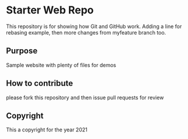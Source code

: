 # Starter Web Repo

This repository is for showing how Git and GitHub work.
Adding a line for rebasing example, then more changes from myfeature branch too.

## Purpose

Sample website with plenty of files for demos


## How to contribute


please fork this repository and then issue pull requests for review


## Copyright 

This a copyright for the year 2021
